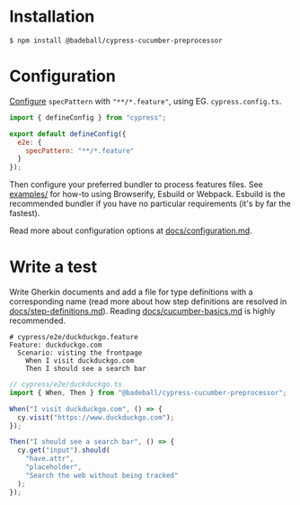 # Installation

```
$ npm install @badeball/cypress-cucumber-preprocessor
```

# Configuration

[Configure](https://docs.cypress.io/guides/references/configuration) `specPattern` with `"**/*.feature"`, using EG. `cypress.config.ts`.

```js
import { defineConfig } from "cypress";

export default defineConfig({
  e2e: {
    specPattern: "**/*.feature"
  }
});
```

Then configure your preferred bundler to process features files. See [examples/](../examples) for how-to using Browserify, Esbuild or Webpack. Esbuild is the recommended bundler if you have no particular requirements (it's by far the fastest).

Read more about configuration options at [docs/configuration.md](configuration.md).

# Write a test

Write Gherkin documents and add a file for type definitions with a corresponding name (read more about how step definitions are resolved in [docs/step-definitions.md](step-definitions.md)). Reading [docs/cucumber-basics.md](cucumber-basics.md) is highly recommended.

```cucumber
# cypress/e2e/duckduckgo.feature
Feature: duckduckgo.com
  Scenario: visting the frontpage
    When I visit duckduckgo.com
    Then I should see a search bar
```

```ts
// cypress/e2e/duckduckgo.ts
import { When, Then } from "@badeball/cypress-cucumber-preprocessor";

When("I visit duckduckgo.com", () => {
  cy.visit("https://www.duckduckgo.com");
});

Then("I should see a search bar", () => {
  cy.get("input").should(
    "have.attr",
    "placeholder",
    "Search the web without being tracked"
  );
});
```
